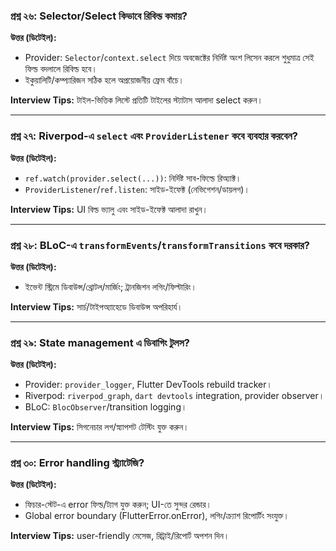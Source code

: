 ### প্রশ্ন ২৬: Selector/Select কিভাবে রিবিল্ড কমায়?

**উত্তর (ডিটেইল):**

- Provider: `Selector`/`context.select` দিয়ে অবজেক্টের নির্দিষ্ট অংশ লিসেন করলে শুধুমাত্র সেই ফিল্ড বদলালে রিবিল্ড হবে।
- ইকুয়ালিটি/কম্প্যারিজন সঠিক হলে অপ্রয়োজনীয় ফ্রেম বাঁচে।

**Interview Tips:** টাইল-ভিত্তিক লিস্টে প্রতিটি টাইলের স্ট্যাটাস আলাদা select করুন।

---

### প্রশ্ন ২৭: Riverpod-এ `select` এবং `ProviderListener` কবে ব্যবহার করবেন?

**উত্তর (ডিটেইল):**

- `ref.watch(provider.select(...))`: নির্দিষ্ট সাব-ফিল্ডে রিঅ্যাক্ট।
- `ProviderListener`/`ref.listen`: সাইড-ইফেক্ট (নেভিগেশন/ডায়লগ)।

**Interview Tips:** UI বিল্ড ভ্যালু এবং সাইড-ইফেক্ট আলাদা রাখুন।

---

### প্রশ্ন ২৮: BLoC-এ `transformEvents`/`transformTransitions` কবে দরকার?

**উত্তর (ডিটেইল):**

- ইভেন্ট স্ট্রিমে ডিবাউন্স/থ্রোটল/মার্জিং; ট্রানজিশন লগিং/ফিল্টারিং।

**Interview Tips:** সার্চ/টাইপঅ্যাহেডে ডিবাউন্স অপরিহার্য।

---

### প্রশ্ন ২৯: State management এ ডিবাগিং টুলস?

**উত্তর (ডিটেইল):**

- Provider: `provider_logger`, Flutter DevTools rebuild tracker।
- Riverpod: `riverpod_graph`, `dart devtools` integration, provider observer।
- BLoC: `BlocObserver`/transition logging।

**Interview Tips:** সিগনেচার লগ/স্ন্যাপশট টেস্টিং যুক্ত করুন।

---

### প্রশ্ন ৩০: Error handling স্ট্র্যাটেজি?

**উত্তর (ডিটেইল):**

- ফিচার-স্টেট-এ error ফিল্ড/ট্যাগ যুক্ত করুন; UI-তে সুন্দর রেন্ডার।
- Global error boundary (FlutterError.onError), লগিং/ক্র্যাশ রিপোর্টিং সংযুক্ত।

**Interview Tips:** user-friendly মেসেজ, রিট্রাই/রিপোর্ট অপশন দিন।


